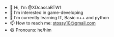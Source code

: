 - 👋 Hi, I’m @XDcassaBTW1
- 👀 I’m interested in game-developing
- 🌱 I’m currently learning IT, Basic c++ and python
- 📫 How to reach me: stossy10@gmail.com
- 😄 Pronouns: he/him

<!---
XDcassaBTW/XDcassaBTW is a ✨ special ✨ repository because its `README.md` (this file) appears on your GitHub profile.
You can click the Preview link to take a look at your changes.
--->

